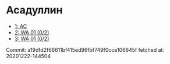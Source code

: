 # Асадуллин
- [1: AC](1.md)
- [2: WA 01 (0/2)](2.md)
- [3: WA 01 (0/2)](3.md)

Commit: a19dfd2f66611bf415ed96fbf749f0cce106645f
 fetched at: 20201222-144504
